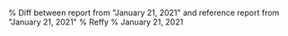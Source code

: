 % Diff between report from "January 21, 2021" and reference report from "January 21, 2021"
% Reffy
% January 21, 2021

